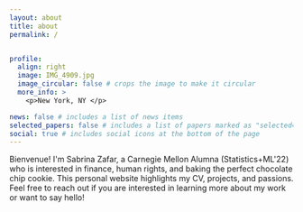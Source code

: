 ```yaml
---
layout: about
title: about
permalink: /


profile:
  align: right
  image: IMG_4909.jpg
  image_circular: false # crops the image to make it circular
  more_info: >
    <p>New York, NY </p>

news: false # includes a list of news items
selected_papers: false # includes a list of papers marked as "selected={true}"
social: true # includes social icons at the bottom of the page
---
```


Bienvenue! I'm Sabrina Zafar, a Carnegie Mellon Alumna (Statistics+ML'22) who is interested in finance, human rights, and baking the perfect chocolate chip cookie. This personal website highlights my CV, projects, and passions. Feel free to reach out if you are interested in learning more about my work or want to say hello! 
